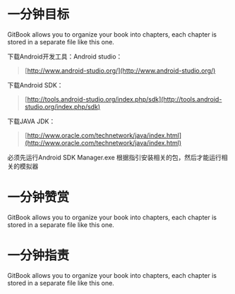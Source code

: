 # 一分钟目标

GitBook allows you to organize your book into chapters, each chapter is stored in a separate file like this one.

下载Android开发工具：Android studio：

> [http://www.android-studio.org/](http://www.android-studio.org/)

下载Android SDK：

> [http://tools.android-studio.org/index.php/sdk](http://tools.android-studio.org/index.php/sdk)

下载JAVA JDK：

> [http://www.oracle.com/technetwork/java/index.html](http://www.oracle.com/technetwork/java/index.html)



必须先运行Android SDK Manager.exe 根据指引安装相关的包，然后才能运行相关的模拟器

# 一分钟赞赏

GitBook allows you to organize your book into chapters, each chapter is stored in a separate file like this one.

# 一分钟指责

GitBook allows you to organize your book into chapters, each chapter is stored in a separate file like this one.

